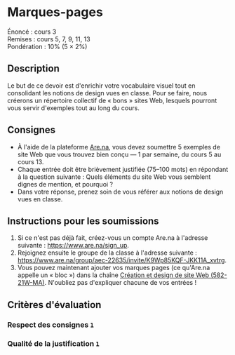 # Marques-pages

Énoncé : cours 3 \
Remises : cours 5, 7, 9, 11, 13 \
Pondération : 10% (5 × 2%)

## Description

Le but de ce devoir est d'enrichir votre vocabulaire visuel tout en consolidant les notions de design vues en classe. Pour se faire, nous créerons un répertoire collectif de « bons » sites Web, lesquels pourront vous servir d'exemples tout au long du cours.

## Consignes

- À l'aide de la plateforme [Are.na](https://www.are.na), vous devez soumettre 5 exemples de site Web que vous trouvez bien conçu — 1 par semaine, du cours 5 au cours 13. 
- Chaque entrée doit être brièvement justifiée (75–100 mots) en répondant à la question suivante : Quels éléments du site Web vous semblent dignes de mention, et pourquoi ? 
- Dans votre réponse, prenez soin de vous référer aux notions de design vues en classe.

## Instructions pour les soumissions

1. Si ce n'est pas déjà fait, créez-vous un compte Are.na à l'adresse suivante : https://www.are.na/sign_up.
2.  Rejoignez ensuite le groupe de la classe à l'adresse suivante : https://www.are.na/group/aec-22635/invite/K9Wp85KQF-JKK11A_xvtrg.
3. Vous pouvez maintenant ajouter vos marques pages (ce qu'Are.na appelle un « bloc ») dans la chaîne [Création et design de site Web (582-21W-MA)](https://www.are.na/aec-22635/creation-et-design-de-site-web-22635). N'oubliez pas d'expliquer chacune de vos entrées !

## Critères d'évaluation

### Respect des consignes `1`

### Qualité de la justification `1`
